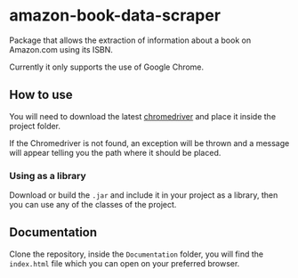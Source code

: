 # amazon-book-data-scraper
Package that allows the extraction of information about a book on Amazon.com using its ISBN.

Currently it only supports the use of Google Chrome.

## How to use
You will need to download the latest [chromedriver](https://sites.google.com/a/chromium.org/chromedriver/downloads)
and place it inside the project folder.

If the Chromedriver is not found, an exception will be thrown and a message will appear telling you the path where it should be placed.

### Using as a library
Download or build the ``.jar`` and include it in your project as a library, then you can use any of the classes of the project.

## Documentation
Clone the repository, inside the ``Documentation`` folder, you will find the ``index.html`` file which you can open 
on your preferred browser.
